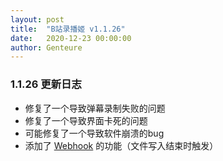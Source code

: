 ```yaml
---
layout: post
title:  "B站录播姬 v1.1.26"
date:   2020-12-23 00:00:00
author: Genteure
---
```


### 1.1.26 更新日志

- 修复了一个导致弹幕录制失败的问题
- 修复了一个导致界面卡死的问题
- 可能修复了一个导致软件崩溃的bug
- 添加了 [Webhook](/docs/desktop/webhook/) 的功能（文件写入结束时触发）
